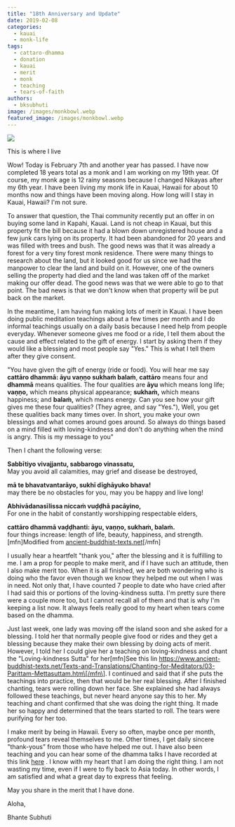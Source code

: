 ```yaml
---
title: "18th Anniversary and Update"
date: 2019-02-08
categories: 
  - kauai
  - monk-life
tags: 
  - cattaro-dhamma
  - donation
  - kauai
  - merit
  - monk
  - teaching
  - tears-of-faith
authors: 
  - bksubhuti
image: /images/monkbowl.webp
featured_image: /images/monkbowl.webp
---
```


![](/images/monkbowl.webp)

This is where I live  

Wow! Today is February 7th and another year has passed. I have now completed 18 years total as a monk and I am working on my 19th year. Of course, my monk age is 12 rainy seasons because I changed Nikayas after my 6th year. I have been living my monk life in Kauai, Hawaii for about 10 months now and things have been moving along. How long will I stay in Kauai, Hawaii? I'm not sure.

To answer that question, the Thai community recently put an offer in on buying some land in Kapahi, Kauai. Land is not cheap in Kauai, but this property fit the bill because it had a blown down unregistered house and a few junk cars lying on its property. It had been abandoned for 20 years and was filled with trees and bush. The good news was that it was already a forest for a very tiny forest monk residence. There were many things to research about the land, but it looked good for us since we had the manpower to clear the land and build on it. However, one of the owners selling the property had died and the land was taken off of the market making our offer dead. The good news was that we were able to go to that point. The bad news is that we don't know when that property will be put back on the market.

In the meantime, I am having fun making lots of merit in Kauai. I have been doing public meditation teachings about a few times per month and I do informal teachings usually on a daily basis because I need help from people everyday. Whenever someone gives me food or a ride, I tell them about the cause and effect related to the gift of energy. I start by asking them if they would like a blessing and most people say "Yes." This is what I tell them after they give consent.

"You have given the gift of energy (ride or food). You will hear me say **cattāro dhammā: āyu vaṇṇo sukhaṁ balaṁ**, **cattāro** means four and **dhammā** means qualities. The four qualities are **āyu** which means long life; **vaṇṇo,** which means physical appearance; **sukhaṁ,** which means happiness; and **balaṁ,** which means energy. Can you see how your gift gives me these four qualities? (They agree, and say "Yes."), Well, you get these qualities back many times over. In short, you make your own blessings and what comes around goes around. So always do things based on a mind filled with loving-kindness and don't do anything when the mind is angry. This is my message to you"

Then I chant the following verse:

**Sabbītiyo vivajjantu, sabbarogo vinassatu,**  
May you avoid all calamities, may grief and disease be destroyed,

**mā te bhavatvantarāyo, sukhī dīghāyuko bhava!**  
may there be no obstacles for you, may you be happy and live long!

**Abhivādanasīlissa niccaṁ vuḍḍhā pacāyino,**  
For one in the habit of constantly worshipping respectable elders,

**cattāro dhammā vaḍḍhanti: āyu, vaṇṇo, sukhaṁ, balaṁ.**  
four things increase: length of life, beauty, happiness, and strength.\[mfn\]Modified from [ancient-buddhist-texts.net](https://www.ancient-buddhist-texts.net/Texts-and-Translations/Chanting-for-Meditators/08-Parittam-Atanatiyasuttam.htm)\[/mfn\]

[](https://www.ancient-buddhist-texts.net/Texts-and-Translations/Chanting-for-Meditators/08-Parittam-Atanatiyasuttam.htm)  

I usually hear a heartfelt "thank you," after the blessing and it is fulfilling to me. I am a prop for people to make merit, and if I have such an attitude, then I also make merit too. When it is all finished, we are both wondering who is doing who the favor even though we know they helped me out when I was in need. Not only that, I have counted 7 people to date who have cried after I had said this or portions of the loving-kindness sutta. I'm pretty sure there were a couple more too, but I cannot recall all of them and that is why I'm keeping a list now. It always feels really good to my heart when tears come based on the dhamma.

Just last week, one lady was moving off the island soon and she asked for a blessing. I told her that normally people give food or rides and they get a blessing because they make their own blessing by doing acts of merit. However, I told her I could give her a teaching on loving-kindness and chant the "Loving-kindness Sutta" for her\[mfn\]See this lin https://www.ancient-buddhist-texts.net/Texts-and-Translations/Chanting-for-Meditators/03-Parittam-Mettasuttam.htm\[/mfn\]. I continued and said that if she puts the teachings into practice, then that would be her real blessing. After I finished chanting, tears were rolling down her face. She explained she had always followed these teachings, but never heard anyone say this to her. My teaching and chant confirmed that she was doing the right thing. It made her so happy and determined that the tears started to roll. The tears were purifying for her too.

I make merit by being in Hawaii. Every so often, maybe once per month, profound tears reveal themselves to me. Other times, I get daily sincere "thank-yous" from those who have helped me out. I have also been teaching and you can hear some of the dhamma talks I have recorded at this link [here](https://americanmonk.org/recordings-by-bhante-subhuti/) . I know with my heart that I am doing the right thing. I am not wasting my time, even if I were to fly back to Asia today. In other words, I am satisfied and what a great day to express that feeling.

May you share in the merit that I have done.

Aloha,

Bhante Subhuti